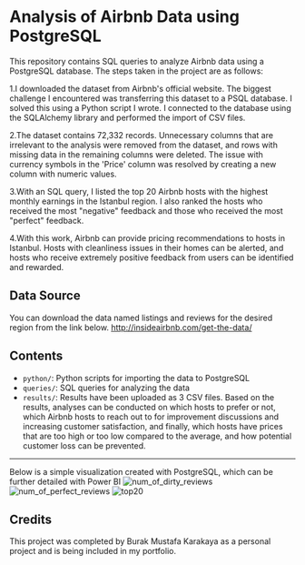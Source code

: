 # Analysis of Airbnb Data using PostgreSQL

This repository contains SQL queries to analyze Airbnb data using a PostgreSQL database. The steps taken in the project are as follows:

1.I downloaded the dataset from Airbnb's official website. The biggest challenge I encountered was transferring this dataset to a PSQL database. I solved this using a Python script I wrote. I connected to the database using the SQLAlchemy library and performed the import of CSV files.

2.The dataset contains 72,332 records. Unnecessary columns that are irrelevant to the analysis were removed from the dataset, and rows with missing data in the remaining columns were deleted. The issue with currency symbols in the 'Price' column was resolved by creating a new column with numeric values.

3.With an SQL query, I listed the top 20 Airbnb hosts with the highest monthly earnings in the Istanbul region. I also ranked the hosts who received the most "negative" feedback and those who received the most "perfect" feedback.

4.With this work, Airbnb can provide pricing recommendations to hosts in Istanbul. Hosts with cleanliness issues in their homes can be alerted, and hosts who receive extremely positive feedback from users can be identified and rewarded.

## Data Source
You can download the data named listings and reviews for the desired region from the link below.
http://insideairbnb.com/get-the-data/

## Contents
- `python/`: Python scripts for importing the data to PostgreSQL
- `queries/`: SQL queries for analyzing the data
- `results/`: Results have been uploaded as 3 CSV files. Based on the results, analyses can be conducted on which hosts to prefer or not, which Airbnb hosts to reach out to for improvement discussions and increasing customer satisfaction, and finally, which hosts have prices that are too high or too low compared to the average, and how potential customer loss can be prevented.
-----------------------------------------------
Below is a simple visualization created with PostgreSQL, which can be further detailed with Power BI
![num_of_dirty_reviews](https://user-images.githubusercontent.com/110420596/229288285-b6e9d229-4d29-4c69-af7a-b7099a7c019f.png)
![num_of_perfect_reviews](https://user-images.githubusercontent.com/110420596/229288287-37f1573e-2165-4150-9cbd-8aef2a4c2858.png)
![top20](https://user-images.githubusercontent.com/110420596/229288288-1391e348-0c3f-4b87-ae7b-4e58792f3445.png)


## Credits
This project was completed by Burak Mustafa Karakaya as a personal project and is being included in my portfolio.

